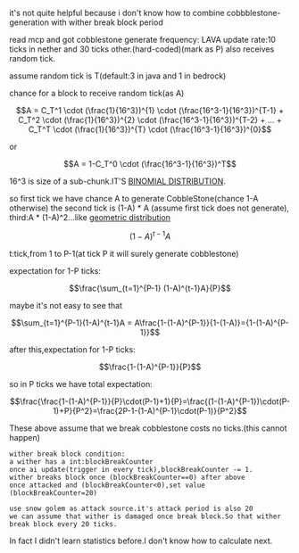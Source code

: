 it's not quite helpful because i don't know how to combine cobbblestone-generation with wither break block period

read mcp and got cobblestone generate frequency:
LAVA update rate:10 ticks in nether and 30 ticks other.(hard-coded)(mark as P)
also receives random tick.


assume random tick is T(default:3 in java and 1 in bedrock)

chance for a block to receive random tick(as A)
```math
A = C_T^1 \cdot (\frac{1}{16^3})^{1} \cdot (\frac{16^3-1}{16^3})^{T-1} + C_T^2 \cdot (\frac{1}{16^3})^{2} \cdot (\frac{16^3-1}{16^3})^{T-2} + ... + C_T^T \cdot (\frac{1}{16^3})^{T} \cdot (\frac{16^3-1}{16^3})^{0}
```
or
```math
A = 1-C_T^0 \cdot (\frac{16^3-1}{16^3})^T
```
16^3 is size of a sub-chunk.IT'S [BINOMIAL DISTRIBUTION](https://en.wikipedia.org/wiki/Binomial_distribution).

so first tick we have chance A to generate CobbleStone(chance 1-A otherwise)
the second tick is (1-A) * A (assume first tick does not generate),
third:A * (1-A)^2...like [geometric distribution](https://en.wikipedia.org/wiki/Geometric_distribution)
```math
(1-A)^{t-1}A
```
t:tick,from 1 to P-1(at tick P it will surely generate cobblestone)

expectation for 1-P ticks:
```math
\frac{\sum_{t=1}^{P-1} (1-A)^{t-1}A}{P}
```
maybe it's not easy to see that
```math
\sum_{t=1}^{P-1}(1-A)^{t-1}A = A\frac{1-(1-A)^{P-1}}{1-(1-A)}={1-(1-A)^{P-1}}
```
after this,expectation for 1-P ticks:
```math
\frac{1-(1-A)^{P-1}}{P}
```
so in P ticks we have total expectation:
```math
\frac{\frac{1-(1-A)^{P-1}}{P}\cdot(P-1)+1}{P}=\frac{(1-(1-A)^{P-1})\cdot(P-1)+P}{P^2}=\frac{2P-1-(1-A)^{P-1}\cdot(P-1)}{P^2}
```
These above assume that we break cobblestone costs no ticks.(this cannot happen)

```
wither break block condition:
a wither has a int:blockBreakCounter
once ai update(trigger in every tick),blockBreakCounter -= 1.
wither breaks block once (blockBreakCounter==0) after above
once attacked and (blockBreakCounter<0),set value (blockBreakCounter=20)

use snow golem as attack source.it's attack period is also 20
we can assume that wither is damaged once break block.So that wither break block every 20 ticks.
```
In fact I didn't learn statistics before.I don't know how to calculate next.